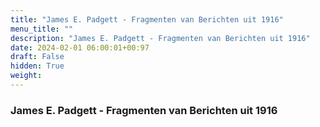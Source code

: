 ```yaml
---
title: "James E. Padgett - Fragmenten van Berichten uit 1916"
menu_title: ""
description: "James E. Padgett - Fragmenten van Berichten uit 1916"
date: 2024-02-01 06:00:01+00:97
draft: False
hidden: True
weight:
---
```

### James E. Padgett - Fragmenten van Berichten uit 1916
